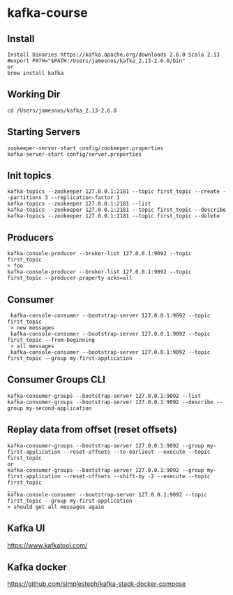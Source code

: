 # kafka-course

## Install
```
Install binaries https://kafka.apache.org/downloads 2.6.0 Scala 2.13 
#export PATH="$PATH:/Users/jamesnos/kafka_2.13-2.6.0/bin"
or
brew install kafka
```

## Working Dir
```
cd /Users/jamesnos/kafka_2.13-2.6.0
```

## Starting Servers
```
zookeeper-server-start config/zookeeper.properties
kafka-server-start config/server.properties
```

## Init topics
```
kafka-topics --zookeeper 127.0.0.1:2181 --topic first_topic --create --partitions 3 --replication-factor 1
kafka-topics --zookeeper 127.0.0.1:2181 --list
kafka-topics --zookeeper 127.0.0.1:2181 --topic first_topic --describe
kafka-topics --zookeeper 127.0.0.1:2181 --topic first_topic --delete
```

## Producers
```
kafka-console-producer --broker-list 127.0.0.1:9092 --topic first_topic
> foo
kafka-console-producer --broker-list 127.0.0.1:9092 --topic first_topic --producer-property acks=all
```

## Consumer
```
 kafka-console-consumer --bootstrap-server 127.0.0.1:9092 --topic first_topic
 > new messages
 kafka-console-consumer --bootstrap-server 127.0.0.1:9092 --topic first_topic --from-beginning
 > all messages
 kafka-console-consumer --bootstrap-server 127.0.0.1:9092 --topic first_topic --group my-first-application
```

## Consumer Groups CLI
```
kafka-consumer-groups --bootstrap-server 127.0.0.1:9092 --list
kafka-consumer-groups --bootstrap-server 127.0.0.1:9092 --describe --group my-second-application
```

## Replay data from offset (reset offsets)
```
kafka-consumer-groups --bootstrap-server 127.0.0.1:9092 --group my-first-application --reset-offsets --to-earliest --execute --topic first_topic
or
kafka-consumer-groups --bootstrap-server 127.0.0.1:9092 --group my-first-application --reset-offsets --shift-by -2 --execute --topic first_topic
___
kafka-console-consumer --bootstrap-server 127.0.0.1:9092 --topic first_topic --group my-first-application
> should get all messages again
```

## Kafka UI
https://www.kafkatool.com/

## Kafka docker
https://github.com/simplesteph/kafka-stack-docker-compose
